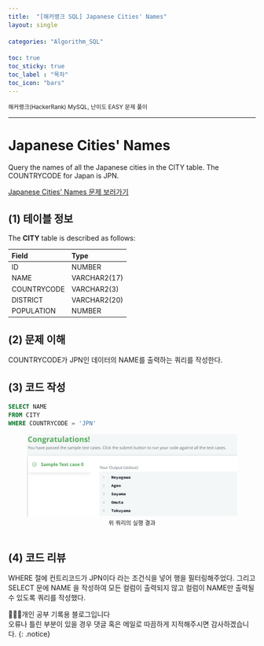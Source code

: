 ```yaml
---
title:  "[해커랭크 SQL] Japanese Cities' Names"
layout: single

categories: "Algorithm_SQL"

toc: true
toc_sticky: true
toc_label : "목차"
toc_icon: "bars"
---
```


<small>해커랭크(HackerRank) MySQL, 난이도 EASY 문제 풀이</small>

***

# Japanese Cities' Names
Query the names of all the Japanese cities in the CITY table. The COUNTRYCODE for Japan is JPN.

[Japanese Cities' Names 문제 보러가기](https://www.hackerrank.com/challenges/japanese-cities-name/problem?isFullScreen=true)

## (1) 테이블 정보
The **CITY** table is described as follows:

|Field|Type|
|:----|:---|
|ID| NUMBER|
|NAME| VARCHAR2(17)|
|COUNTRYCODE| VARCHAR2(3)|
|DISTRICT| VARCHAR2(20)|
|POPULATION |NUMBER|

## (2) 문제 이해
COUNTRYCODE가 JPN인 데이터의 NAME를 출력하는 쿼리를 작성한다.

## (3) 코드 작성
```sql
SELECT NAME
FROM CITY
WHERE COUNTRYCODE = 'JPN'
```

<div style="text-align : center;">
<img src="/assets/images/sql/hackerrank/hackerrank_mysql_4.png" width="85%">
</div>
<center><small>위 쿼리의 실행 결과</small></center>

<br>

## (4) 코드 리뷰
WHERE 절에 컨트리코드가 JPN이다 라는 조건식을 넣어 행을 필터링해주었다. 그리고 SELECT 문에 NAME 을 작성하여 모든 컬럼이 출력되지 않고 컬럼이 NAME만 출력될 수 있도록 쿼리를 작성했다.

👩🏻‍💻개인 공부 기록용 블로그입니다
<br>오류나 틀린 부분이 있을 경우 댓글 혹은 메일로 따끔하게 지적해주시면 감사하겠습니다.
{: .notice}